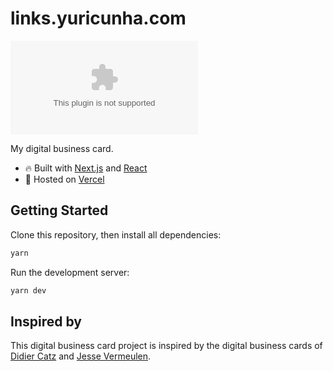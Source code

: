 # links.yuricunha.com

[![Vercel](https://vercelbadge.vercel.app/api/yuricunha/links.yuricunha.com)](https://links.yuricunha.com)

My digital business card.

- 🔥 Built with [Next.js](https://nextjs.org) and [React](https://reactjs.org)
- 💽 Hosted on [Vercel](https://vercel.com)

## Getting Started

Clone this repository, then install all dependencies:

```bash
yarn
```

Run the development server:

```bash
yarn dev
```

## Inspired by

This digital business card project is inspired by the digital business cards of [Didier Catz](https://didier.cz/) and [Jesse Vermeulen](https://jesse.es/).
